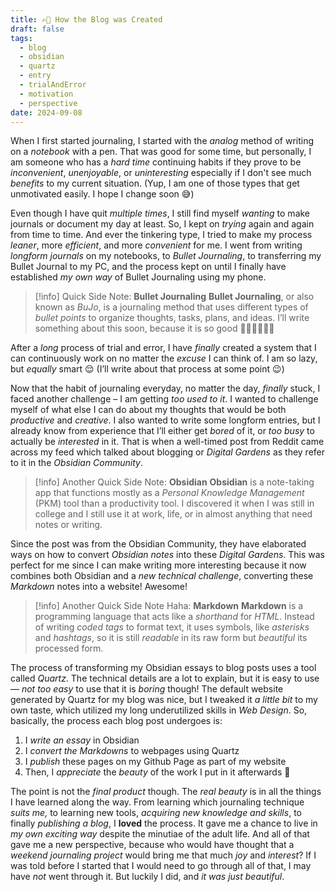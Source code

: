 ```yaml
---
title: ✍🏼 How the Blog was Created
draft: false
tags:
  - blog
  - obsidian
  - quartz
  - entry
  - trialAndError
  - motivation
  - perspective
date: 2024-09-08
---
```

When I first started journaling, I started with the *analog* method of writing on a *notebook* with a pen. That was good for some time, but personally, I am someone who has a *hard time* continuing habits if they prove to be *inconvenient*, *unenjoyable*, or *uninteresting* especially if I don't see much *benefits* to my current situation. (Yup, I am one of those types that get unmotivated easily. I hope I change soon 😅)

Even though I have quit *multiple times*, I still find myself *wanting* to make journals or document my day at least. So, I kept on *trying* again and again from time to time. And ever the tinkering type, I tried to make my process *leaner*, more *efficient*, and more *convenient* for me. I went from writing *longform journals* on my notebooks, to *Bullet Journaling*, to transferring my Bullet Journal to my PC, and the process kept on until I finally have established *my own way* of Bullet Journaling using my phone.

> [!info] Quick Side Note: **Bullet Journaling**
> **Bullet Journaling**, or also known as *BuJo*, is a journaling method that uses different types of *bullet points* to organize thoughts, tasks, plans, and ideas. I’ll write something about this soon, because it is so good 🤌🏼🤌🏼🤌🏼

After a *long* process of trial and error, I have *finally* created a system that I can continuously work on no matter the *excuse* I can think of. I am so lazy, but *equally* smart 😌 (I’ll write about that process at some point 😉)

Now that the habit of journaling everyday, no matter the day, *finally* stuck, I faced another challenge – I am getting *too used to it*. I wanted to challenge myself of what else I can do about my thoughts that would be both *productive* and *creative*. I also wanted to write some longform entries, but I already know from experience that I’ll either get *bored* of it, or *too busy* to actually be *interested* in it. That is when a well-timed post from Reddit came across my feed which talked about blogging or *Digital Gardens* as they refer to it in the *Obsidian Community*.

> [!info] Another Quick Side Note: **Obsidian**
> **Obsidian** is a note-taking app that functions mostly as a *Personal Knowledge Management* (PKM) tool than a productivity tool. I discovered it when I was still in college and I still use it at work, life, or in almost anything that need notes or writing.

Since the post was from the Obsidian Community, they have elaborated ways on how to convert *Obsidian notes* into these *Digital Gardens*. This was perfect for me since I can make writing more interesting because it now combines both Obsidian and a *new technical challenge*, converting these *Markdown* notes into a website! Awesome!

> [!info] Another Quick Side Note Haha: **Markdown**
> **Markdown** is a programming language that acts like a *shorthand* for *HTML*. Instead of writing *coded tags* to format text, it uses symbols, like *asterisks* and *hashtags*, so it is still *readable* in its raw form but *beautiful* its processed form.

The process of transforming my Obsidian essays to blog posts uses a tool called *Quartz*. The technical details are a lot to explain, but it is easy to use — *not too easy* to use that it is *boring* though! The default website generated by Quartz for my blog was nice, but I tweaked it *a little bit* to my own taste, which utilized my long underutilized skills in *Web Design*. So, basically, the process each blog post undergoes is:
1. I *write an essay* in Obsidian
2. I *convert the Markdowns* to webpages using Quartz
3. I *publish* these pages on my Github Page as part of my website
4. Then, I *appreciate* the *beauty* of the work I put in it afterwards 🥰

The point is not the *final product* though. The *real beauty* is in all the things I have learned along the way. From learning which journaling technique *suits me,* to learning new tools, *acquiring new knowledge and skills*, to finally *publishing a blog*, I **loved** the process. It gave me a chance to live in *my own exciting way* despite the minutiae of the adult life. And all of that gave me a new perspective, because who would have thought that a *weekend journaling project* would bring me that much *joy* and *interest*? If I was told before I started that I would need to go through all of that, I may have *not* went through it. But luckily I did, and *it was just beautiful*.